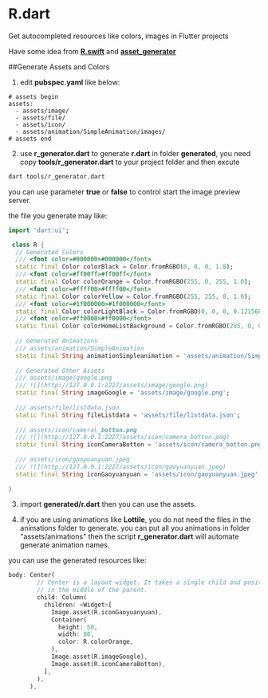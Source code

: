 # R.dart
Get autocompleted resources like colors, images in Flutter projects

Have some idea from [**R.swift**](https://github.com/mac-cain13/R.swift) and [**asset_generator**](https://github.com/flutter-dev/asset_generator)


##Generate Assets and Colors

1. edit **pubspec.yaml** like below:

```
# assets begin
assets:
  - assets/image/
  - assets/file/
  - assets/icon/
  - assets/animation/SimpleAnimation/images/
# assets end
```
  
2. use **r_generator.dart** to generate **r.dart** in folder **generated**, you need copy **tools/r_generator.dart** to your project folder and then excute  
	 
```bash  
dart tools/r_generator.dart 
```  
you can use parameter **true** or **false** to control start the image preview server.

the file you generate may like:

``` dart
import 'dart:ui';

 class R {
  // Generated Colors 
  /// <font color=#000000>#000000</font>
  static final Color colorBlack = Color.fromRGBO(0, 0, 0, 1.0);
  /// <font color=#ff00ff>#ff00ff</font>
  static final Color colorOrange = Color.fromRGBO(255, 0, 255, 1.0);
  /// <font color=#ffff00>#ffff00</font>
  static final Color colorYellow = Color.fromRGBO(255, 255, 0, 1.0);
  /// <font color=#1f000000>#1f000000</font>
  static final Color colorLightBlack = Color.fromRGBO(0, 0, 0, 0.12156862745098039);
  /// <font color=#ff0000>#ff0000</font>
  static final Color colorHomeListBackground = Color.fromRGBO(255, 0, 0, 1.0);
  
  // Generated Animations 
  /// assets/animation/SimpleAnimation
  static final String animationSimpleanimation = 'assets/animation/SimpleAnimation';
  
  // Generated Other Assets 
  /// assets/image/google.png
  /// ![](http://127.0.0.1:2227/assets/image/google.png)
  static final String imageGoogle = 'assets/image/google.png';
  
  /// assets/file/listdata.json
  static final String fileListdata = 'assets/file/listdata.json';
  
  /// assets/icon/camera\_botton.png
  /// ![](http://127.0.0.1:2227/assets/icon/camera_botton.png)
  static final String iconCameraBotton = 'assets/icon/camera_botton.png';
  
  /// assets/icon/gaoyuanyuan.jpeg
  /// ![](http://127.0.0.1:2227/assets/icon/gaoyuanyuan.jpeg)
  static final String iconGaoyuanyuan = 'assets/icon/gaoyuanyuan.jpeg';
  
}
```

3. import **generated/r.dart** then you can use the assets.

4. if you are using animations like **Lottile**, you do not need the files in the animations folder to generate. you can put all you animations in folder "assets/animations" then the script **r_generator.dart** will automate generate animation names. 

you can use the generated resources like:

``` dart
body: Center(
        // Center is a layout widget. It takes a single child and positions it
        // in the middle of the parent.
        child: Column(
          children: <Widget>[
            Image.asset(R.iconGaoyuanyuan),
            Container(
              height: 50,
              width: 80,
              color: R.colorOrange,
            ),
            Image.asset(R.imageGoogle),
            Image.asset(R.iconCameraBotton),
          ],
        ),
      ),
```
